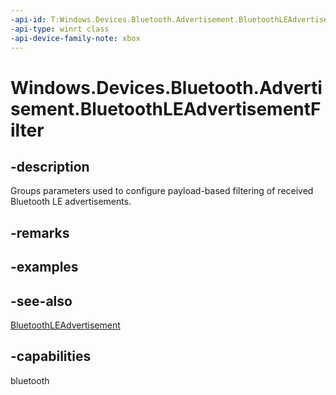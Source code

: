 ```yaml
---
-api-id: T:Windows.Devices.Bluetooth.Advertisement.BluetoothLEAdvertisementFilter
-api-type: winrt class
-api-device-family-note: xbox
---
```


<!-- Class syntax.
public class BluetoothLEAdvertisementFilter : Windows.Devices.Bluetooth.Advertisement.IBluetoothLEAdvertisementFilter
-->

# Windows.Devices.Bluetooth.Advertisement.BluetoothLEAdvertisementFilter

## -description
Groups parameters used to configure payload-based filtering of received Bluetooth LE advertisements.

## -remarks

## -examples

## -see-also
[BluetoothLEAdvertisement](bluetoothleadvertisement.md)
## -capabilities
bluetooth

